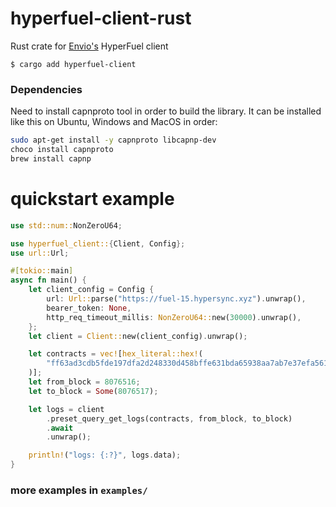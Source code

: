 # hyperfuel-client-rust
Rust crate for [Envio's](https://envio.dev/) HyperFuel client

`$ cargo add hyperfuel-client`

### Dependencies

Need to install capnproto tool in order to build the library. It can be installed like this on Ubuntu, Windows and MacOS in order:
```bash
sudo apt-get install -y capnproto libcapnp-dev
choco install capnproto
brew install capnp
```

# quickstart example
```rust
use std::num::NonZeroU64;

use hyperfuel_client::{Client, Config};
use url::Url;

#[tokio::main]
async fn main() {
    let client_config = Config {
        url: Url::parse("https://fuel-15.hypersync.xyz").unwrap(),
        bearer_token: None,
        http_req_timeout_millis: NonZeroU64::new(30000).unwrap(),
    };
    let client = Client::new(client_config).unwrap();

    let contracts = vec![hex_literal::hex!(
        "ff63ad3cdb5fde197dfa2d248330d458bffe631bda65938aa7ab7e37efa561d0"
    )];
    let from_block = 8076516;
    let to_block = Some(8076517);

    let logs = client
        .preset_query_get_logs(contracts, from_block, to_block)
        .await
        .unwrap();

    println!("logs: {:?}", logs.data);
}
```

### more examples in `examples/`